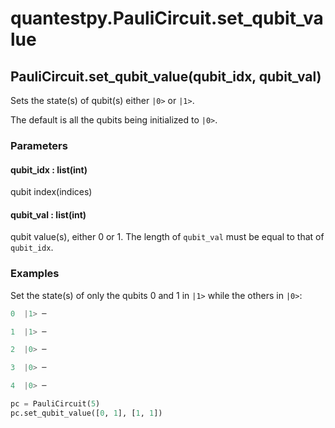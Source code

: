 # quantestpy.PauliCircuit.set_qubit_value

## PauliCircuit.set_qubit_value(qubit_idx, qubit_val)
Sets the state(s) of qubit(s) either `|0>` or `|1>`.

The default is all the qubits being initialized to `|0>`.

### Parameters

#### qubit_idx : list(int)
qubit index(indices)

#### qubit_val : list(int)
qubit value(s), either 0 or 1. The length of `qubit_val` must be equal to that of `qubit_idx`.

### Examples
Set the state(s) of only the qubits 0 and 1 in `|1>` while the others in `|0>`:
```py
0  |1> ─

1  |1> ─

2  |0> ─

3  |0> ─

4  |0> ─

pc = PauliCircuit(5)
pc.set_qubit_value([0, 1], [1, 1])
```

